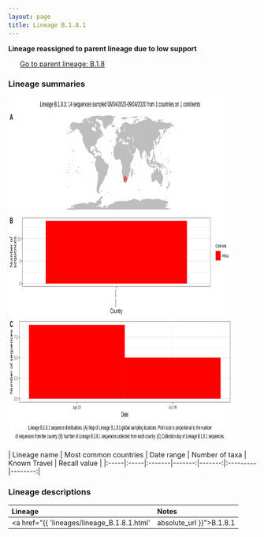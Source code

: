 ```yaml
---
layout: page
title: Lineage B.1.8.1
---
```




<strong>Lineage reassigned to parent lineage due to low support</strong><p>
<ul class="actions small">
	 <a href="{{ 'lineages/lineage_B.1.8.html' | absolute_url }}" class="button special fit">Go to parent lineage: B.1.8</a>
</ul>
</p>
<h3> Lineage summaries</h3>

<img src="../assets/images/B.1.8.1.svg" alt="B.1.8.1 lineage summary figure" width="90%" height="700px" />


| Lineage name | Most common countries | Date range | Number of taxa | Known Travel | Recall value |
|:-----|:-----|:-------|-------:|-------:|:---------|--------:|

<h3>Lineage descriptions</h3>

| Lineage | Notes |
|:-----|:-----|
| <a href="{{ 'lineages/lineage_B.1.8.1.html' | absolute_url }}">B.1.8.1</a> | South African lineage (sequences reassigned to B.1.8) |

